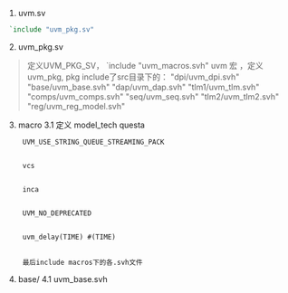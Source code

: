 1. uvm.sv
``` systemverilog
 `include "uvm_pkg.sv"
```
2. uvm_pkg.sv
> 定义UVM_PKG_SV， `include "uvm_macros.svh" uvm 宏 ，定义uvm_pkg, pkg include了src目录下的：
    "dpi/uvm_dpi.svh"
    "base/uvm_base.svh"
    "dap/uvm_dap.svh"
    "tlm1/uvm_tlm.svh"
    "comps/uvm_comps.svh"
    "seq/uvm_seq.svh"
    "tlm2/uvm_tlm2.svh"
    "reg/uvm_reg_model.svh"
3. macro
  3.1  定义 model_tech
        questa
        
        
        UVM_USE_STRING_QUEUE_STREAMING_PACK
        
        
        vcs
        
        
        inca
        
        
        UVM_NO_DEPRECATED
        
        
        uvm_delay(TIME) #(TIME)
        
        
        最后include macros下的各.svh文件
        
5. base/
  4.1 uvm_base.svh
